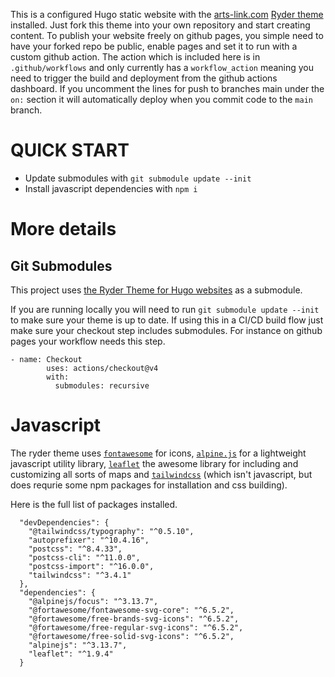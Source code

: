 
This is a configured Hugo static website with the [arts-link.com](https://www.arts-link.com/) [Ryder theme](https://github.com/arts-link/ryder) installed. Just fork this theme into your own repository and start creating content. To publish your website freely on github pages, you simple need to have your forked repo be public, enable pages and set it to run with a custom github action. The action which is included here is in `.github/workflows` and only currently has a `workflow_action` meaning you need to trigger the build and deployment from the github actions dashboard. If you uncomment the lines for push to branches main under the `on:` section it will automatically deploy when you commit code to the `main` branch.

# QUICK START

- Update submodules with `git submodule update --init`
- Install javascript dependencies with `npm i`

# More details

## Git Submodules

This project uses [the Ryder Theme for Hugo websites](https://www.github.com/arts-link/ryder/) as a submodule.

If you are running locally you will need to run `git submodule update --init` to make sure your theme is up to date. If using this in a CI/CD build flow just make sure your checkout step includes submodules. For instance on github pages your workflow needs this step.

```
- name: Checkout
        uses: actions/checkout@v4
        with:
          submodules: recursive
```

# Javascript

The ryder theme uses [`fontawesome`](https://www.fontawesome.com) for icons, [`alpine.js`](https://www.alpinejs.com) for a lightweight javascript utility library, [`leaflet`](https://www.leafletjs.com) the awesome library for including and customizing all sorts of maps and [`tailwindcss`](https://www.tailwindcss.com) (which isn't javascript, but does requrie some npm packages for installation and css building).

Here is the full list of packages installed.

```
  "devDependencies": {
    "@tailwindcss/typography": "^0.5.10",
    "autoprefixer": "^10.4.16",
    "postcss": "^8.4.33",
    "postcss-cli": "^11.0.0",
    "postcss-import": "^16.0.0",
    "tailwindcss": "^3.4.1"
  },
  "dependencies": {
    "@alpinejs/focus": "^3.13.7",
    "@fortawesome/fontawesome-svg-core": "^6.5.2",
    "@fortawesome/free-brands-svg-icons": "^6.5.2",
    "@fortawesome/free-regular-svg-icons": "^6.5.2",
    "@fortawesome/free-solid-svg-icons": "^6.5.2",
    "alpinejs": "^3.13.7",
    "leaflet": "^1.9.4"
  }
```